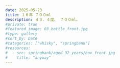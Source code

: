 ```yaml
---
date: 2025-05-23
title: １６年 ７００ml
description: ４３．４度、 ７００ml。
#private: true
#featured_image: 03_bottle_front.jpg
#type: gallery
#sort_by: Date
#categories: ["whisky", "springbank"]
#resources:
#  - src: springbank/aged_32_years/box_front.jpg
#    title: "anyway"
---
```

